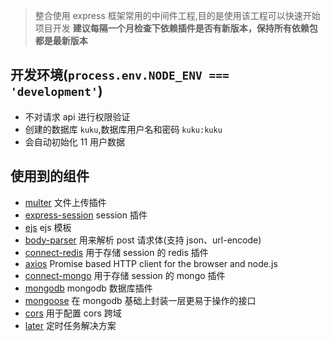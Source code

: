 >整合使用 express 框架常用的中间件工程,目的是使用该工程可以快速开始项目开发
**建议每隔一个月检查下依赖插件是否有新版本，保持所有依赖包都是最新版本**


## 开发环境(`process.env.NODE_ENV === 'development'`)
- 不对请求 api 进行权限验证
- 创建的数据库 `kuku`,数据库用户名和密码 `kuku:kuku`
- 会自动初始化 11 用户数据


## 使用到的组件
- [multer](https://www.npmjs.com/package/multer) 文件上传插件
- [express-session](https://www.npmjs.com/package/express-session) session 插件
- [ejs](https://www.npmjs.com/package/ejs) ejs 模板
- [body-parser](https://www.npmjs.com/package/body-parser) 用来解析 post 请求体(支持 json、url-encode)
- [connect-redis](https://www.npmjs.com/package/connect-redis) 用于存储 session 的 redis 插件
- [axios](https://www.npmjs.com/package/axios) Promise based HTTP client for the browser and node.js
- [connect-mongo]() 用于存储 session 的 mongo 插件
- [mongodb]() mongodb 数据库插件
- [mongoose]() 在 mongodb 基础上封装一层更易于操作的接口
- [cors](https://www.npmjs.com/package/cors#configuration-options) 用于配置 cors 跨域
- [later](https://www.npmjs.com/package/later) 定时任务解决方案
